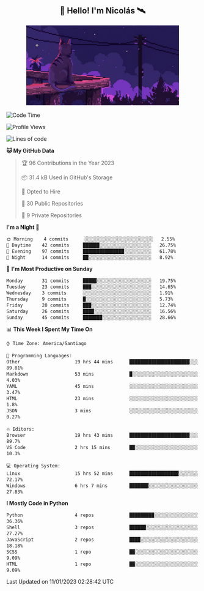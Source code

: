 <h2 align="center">👋 Hello! I'm Nicolás 🛰️</h2>
<p align="center"> <img src="https://github.com/nmayorga092/nmayorga092/blob/master/resources/miau.gif" width='400px' /></p>

<!--START_SECTION:waka-->
![Code Time](http://img.shields.io/badge/Code%20Time-33%20hrs%205%20mins-blue)

![Profile Views](http://img.shields.io/badge/Profile%20Views-2-blue)

![Lines of code](https://img.shields.io/badge/From%20Hello%20World%20I%27ve%20Written-87%20Thousand%20lines%20of%20code-blue)

**🐱 My GitHub Data** 

> 🏆 96 Contributions in the Year 2023
 > 
> 📦 31.4 kB Used in GitHub's Storage 
 > 
> 💼 Opted to Hire
 > 
> 📜 30 Public Repositories 
 > 
> 🔑 9 Private Repositories  
 > 
**I'm a Night 🦉** 

```text
🌞 Morning    4 commits      ░░░░░░░░░░░░░░░░░░░░░░░░░   2.55% 
🌆 Daytime    42 commits     ██████░░░░░░░░░░░░░░░░░░░   26.75% 
🌃 Evening    97 commits     ███████████████░░░░░░░░░░   61.78% 
🌙 Night      14 commits     ██░░░░░░░░░░░░░░░░░░░░░░░   8.92%

```
📅 **I'm Most Productive on Sunday** 

```text
Monday       31 commits     █████░░░░░░░░░░░░░░░░░░░░   19.75% 
Tuesday      23 commits     ███░░░░░░░░░░░░░░░░░░░░░░   14.65% 
Wednesday    3 commits      ░░░░░░░░░░░░░░░░░░░░░░░░░   1.91% 
Thursday     9 commits      █░░░░░░░░░░░░░░░░░░░░░░░░   5.73% 
Friday       20 commits     ███░░░░░░░░░░░░░░░░░░░░░░   12.74% 
Saturday     26 commits     ████░░░░░░░░░░░░░░░░░░░░░   16.56% 
Sunday       45 commits     ███████░░░░░░░░░░░░░░░░░░   28.66%

```


📊 **This Week I Spent My Time On** 

```text
⌚︎ Time Zone: America/Santiago

💬 Programming Languages: 
Other                    19 hrs 44 mins      ██████████████████████░░░   89.81% 
Markdown                 53 mins             █░░░░░░░░░░░░░░░░░░░░░░░░   4.03% 
YAML                     45 mins             ░░░░░░░░░░░░░░░░░░░░░░░░░   3.47% 
HTML                     23 mins             ░░░░░░░░░░░░░░░░░░░░░░░░░   1.8% 
JSON                     3 mins              ░░░░░░░░░░░░░░░░░░░░░░░░░   0.27%

🔥 Editors: 
Browser                  19 hrs 43 mins      ██████████████████████░░░   89.7% 
VS Code                  2 hrs 15 mins       ██░░░░░░░░░░░░░░░░░░░░░░░   10.3%

💻 Operating System: 
Linux                    15 hrs 52 mins      ██████████████████░░░░░░░   72.17% 
Windows                  6 hrs 7 mins        ███████░░░░░░░░░░░░░░░░░░   27.83%

```

**I Mostly Code in Python** 

```text
Python                   4 repos             █████████░░░░░░░░░░░░░░░░   36.36% 
Shell                    3 repos             ██████░░░░░░░░░░░░░░░░░░░   27.27% 
JavaScript               2 repos             ████░░░░░░░░░░░░░░░░░░░░░   18.18% 
SCSS                     1 repo              ██░░░░░░░░░░░░░░░░░░░░░░░   9.09% 
HTML                     1 repo              ██░░░░░░░░░░░░░░░░░░░░░░░   9.09%

```



 Last Updated on 11/01/2023 02:28:42 UTC
<!--END_SECTION:waka-->